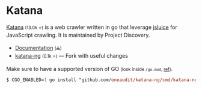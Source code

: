 # Katana

<div class="row row-cols-lg-2"><div>

[Katana](https://github.com/projectdiscovery/katana) <small>(13.0k ⭐)</small> is a web crawler written in go that leverage [jsluice](https://github.com/BishopFox/jsluice) for JavaScript crawling. It is maintained by Project Discovery.

* [Documentation](https://docs.projectdiscovery.io/tools/katana/overview) <small>(⛪)</small>
* [katana-ng](https://github.com/oneaudit/katana-ng) <small>(0.1k ⭐)</small> — Fork with useful changes

Make sure to have a supported version of GO <small>(look inside `/go.mod`, [ref](/programming-languages/high-level/others/golang/index.md))</small>.

```ps
$ CGO_ENABLED=1 go install "github.com/oneaudit/katana-ng/cmd/katana-ng@latest"
```
</div><div>
</div></div>